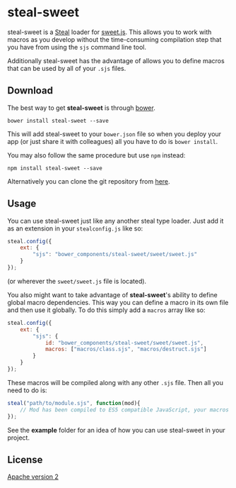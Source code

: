 # steal-sweet

steal-sweet is a [Steal](http://javascriptmvc.com/docs/steal.html) loader for [sweet.js](http://sweetjs.org/). This allows you to work with macros as you develop without the time-consuming compilation step that you have from using the `sjs` command line tool.

Additionally steal-sweet has the advantage of allows you to define macros that can be used by all of your `.sjs` files.

## Download

The best way to get **steal-sweet** is through [bower](http://bower.io/).

```shell
bower install steal-sweet --save
```

This will add steal-sweet to your `bower.json` file so when you deploy your app (or just share it with colleagues) all you have to do is `bower install`.

You may also follow the same procedure but use `npm` instead:

```shell
npm install steal-sweet --save
```

Alternatively you can clone the git repository from [here](https://github.com/matthewp/steal-sweet.git).

## Usage

You can use steal-sweet just like any another steal type loader. Just add it as an extension in your `stealconfig.js` like so:

```javascript
steal.config({
	ext: {
		"sjs": "bower_components/steal-sweet/sweet/sweet.js"
	}
});
```

(or wherever the `sweet/sweet.js` file is located).

You also might want to take advantage of **steal-sweet**'s ability to define global macro dependencies. This way you can define a macro in its own file and then use it globally. To do this simply add a `macros` array like so:

```javascript
steal.config({
	ext: {
		"sjs": {
			id: "bower_components/steal-sweet/sweet/sweet.js",
			macros: ["macros/class.sjs", "macros/destruct.sjs"]
		}
	}
});
```

These macros will be compiled along with any other `.sjs` file. Then all you need to do is:

```javascript
steal("path/to/module.sjs", function(mod){
	// Mod has been compiled to ES5 compatible JavaScript, your macros applied.
});
```

See the **example** folder for an idea of how you can use steal-sweet in your project.

## License

[Apache version 2](http://www.apache.org/licenses/LICENSE-2.0.html)
